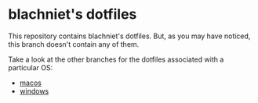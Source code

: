 # blachniet's dotfiles

This repository contains blachniet's dotfiles. But, as you may have noticed, this branch doesn't contain any of them.

Take a look at the other branches for the dotfiles associated with a particular OS:

- [macos](https://github.com/blachniet/dotfiles/tree/macos)
- [windows](https://github.com/blachniet/dotfiles/tree/windows)

